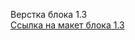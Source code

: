 Верстка блока 1.3 <br> 
<a href="https://igoralexandrovich174.github.io/block1.3/">Ссылка на макет блока 1.3</a>

